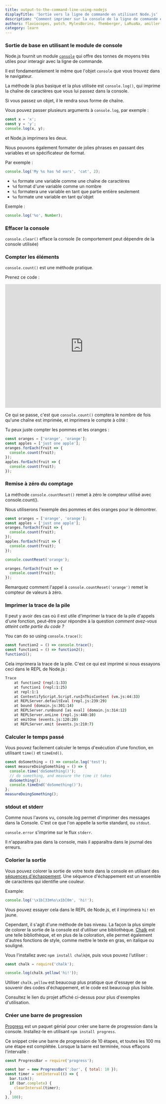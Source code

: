 ```yaml
---
title: output-to-the-command-line-using-nodejs
displayTitle: 'Sortie vers la ligne de commande en utilisant Node.js'
description: "Comment imprimer sur la console de la ligne de commande en utilisant Node.js, de la console.log de base à des scénarios plus complexes."
authors: flaviocopes, potch, MylesBorins, fhemberger, LaRuaNa, amiller-gh, ahmadawais, AugustinMauroy
category: learn
---
```


### Sortie de base en utilisant le module de console

Node.js fournit un module [`console`](/api/console/) qui offre des tonnes de moyens très utiles pour interagir avec la ligne de commande.

Il est fondamentalement le même que l'objet `console` que vous trouvez dans le navigateur.

La méthode la plus basique et la plus utilisée est `console.log()`, qui imprime la chaîne de caractères que vous lui passez dans la console.

Si vous passez un objet, il le rendra sous forme de chaîne.

Vous pouvez passer plusieurs arguments à `console.log`, par exemple :

```js
const x = 'x';
const y = 'y';
console.log(x, y);
```

et Node.js imprimera les deux.

Nous pouvons également formater de jolies phrases en passant des variables et un spécificateur de format.

Par exemple :

```js
console.log('My %s has %d ears', 'cat', 2);
```

* `%s` formate une variable comme une chaîne de caractères
* `%d` format d'une variable comme un nombre
* `%i` formatera une variable en tant que partie entière seulement
* `%o` formate une variable en tant qu'objet

Exemple :

```js
console.log('%o', Number);
```

### Effacer la console

`console.clear()` efface la console (le comportement peut dépendre de la console utilisée)

### Compter les éléments

`console.count()` est une méthode pratique.

Prenez ce code :

<iframe
  title="Output to the command line using Node.js"
  src="https://stackblitz.com/edit/nodejs-dev-0002-01?index.js&zenmode=1&view=editor"
  alt="nodejs-dev-0002-01 on StackBlitz"
  style="height: 400px; width: 100%; border: 0;">
</iframe>

Ce qui se passe, c'est que `console.count()` comptera le nombre de fois qu'une chaîne est imprimée, et imprimera le compte à côté :

Tu peux juste compter les pommes et les oranges :

```js
const oranges = ['orange', 'orange'];
const apples = ['just one apple'];
oranges.forEach(fruit => {
  console.count(fruit);
});
apples.forEach(fruit => {
  console.count(fruit);
});
```

### Remise à zéro du comptage

La méthode `console.countReset()` remet à zéro le compteur utilisé avec console.count().

Nous utiliserons l'exemple des pommes et des oranges pour le démontrer.

```js
const oranges = ['orange', 'orange'];
const apples = ['just one apple'];
oranges.forEach(fruit => {
  console.count(fruit);
});
apples.forEach(fruit => {
  console.count(fruit);
});

console.countReset('orange');

oranges.forEach(fruit => {
  console.count(fruit);
});
```

Remarquez comment l'appel à `console.countReset('orange')` remet le compteur de valeurs à zéro.

### Imprimer la trace de la pile

Il peut y avoir des cas où il est utile d'imprimer la trace de la pile d'appels d'une fonction, peut-être pour répondre à la question _comment avez-vous atteint cette partie du code ?_

You can do so using `console.trace()`:

```js
const function2 = () => console.trace();
const function1 = () => function2();
function1();
```

Cela imprimera la trace de la pile. C'est ce qui est imprimé si nous essayons ceci dans le REPL de Node.js :

```bash
Trace
    at function2 (repl:1:33)
    at function1 (repl:1:25)
    at repl:1:1
    at ContextifyScript.Script.runInThisContext (vm.js:44:33)
    at REPLServer.defaultEval (repl.js:239:29)
    at bound (domain.js:301:14)
    at REPLServer.runBound [as eval] (domain.js:314:12)
    at REPLServer.onLine (repl.js:440:10)
    at emitOne (events.js:120:20)
    at REPLServer.emit (events.js:210:7)
```

### Calculer le temps passé

Vous pouvez facilement calculer le temps d'exécution d'une fonction, en utilisant `time()` et `timeEnd()`.

```js
const doSomething = () => console.log('test');
const measureDoingSomething = () => {
  console.time('doSomething()');
  // do something, and measure the time it takes
  doSomething();
  console.timeEnd('doSomething()');
};
measureDoingSomething();
```

### stdout et stderr

Comme nous l'avons vu, console.log permet d'imprimer des messages dans la Console. C'est ce que l'on appelle la sortie standard, ou `stdout`.

`console.error` s'imprime sur le flux `stderr`.

Il n'apparaîtra pas dans la console, mais il apparaîtra dans le journal des erreurs.

### Colorier la sortie

Vous pouvez colorer la sortie de votre texte dans la console en utilisant des [séquences d'échappement](https://gist.github.com/iamnewton/8754917). Une séquence d'échappement est un ensemble de caractères qui identifie une couleur.

Example:

```js
console.log('\x1b[33m%s\x1b[0m', 'hi!');
```

Vous pouvez essayer cela dans le REPL de Node.js, et il imprimera `hi!` en jaune.

Cependant, il s'agit d'une méthode de bas niveau. La façon la plus simple de colorer la sortie de la console est d'utiliser une bibliothèque. [Chalk](https://github.com/chalk/chalk) est une telle bibliothèque, et en plus de la coloration, elle permet également d'autres fonctions de style, comme mettre le texte en gras, en italique ou souligné.

Vous l'installez avec `npm install chalk@4`, puis vous pouvez l'utiliser :

```js
const chalk = require('chalk');

console.log(chalk.yellow('hi!'));
```

Utiliser `chalk.yellow` est beaucoup plus pratique que d'essayer de se souvenir des codes d'échappement, et le code est beaucoup plus lisible.

Consultez le lien du projet affiché ci-dessus pour plus d'exemples d'utilisation.

### Créer une barre de progression

[Progress](https://www.npmjs.com/package/progress) est un paquet génial pour créer une barre de progression dans la console. Installez-le en utilisant `npm install progress`.

Ce snippet crée une barre de progression de 10 étapes, et toutes les 100 ms une étape est complétée. Lorsque la barre est terminée, nous effaçons l'intervalle :

```js
const ProgressBar = require('progress');

const bar = new ProgressBar(':bar', { total: 10 });
const timer = setInterval(() => {
  bar.tick();
  if (bar.complete) {
    clearInterval(timer);
  }
}, 100);
```

